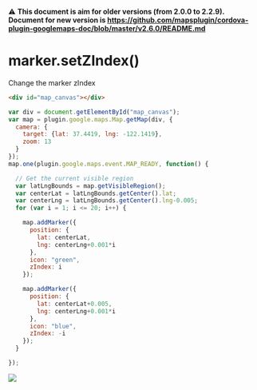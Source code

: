 :warning: **This document is aim for older versions (from 2.0.0 to 2.2.9).
Document for new version is https://github.com/mapsplugin/cordova-plugin-googlemaps-doc/blob/master/v2.6.0/README.md**

# marker.setZIndex()

Change the marker zIndex

```html
<div id="map_canvas"></div>
```

```js
var div = document.getElementById("map_canvas");
var map = plugin.google.maps.Map.getMap(div, {
  camera: {
    target: {lat: 37.4419, lng: -122.1419},
    zoom: 13
  }
});
map.one(plugin.google.maps.event.MAP_READY, function() {

  // Get the current visible region
  var latLngBounds = map.getVisibleRegion();
  var centerLat = latLngBounds.getCenter().lat;
  var centerLng = latLngBounds.getCenter().lng-0.005;
  for (var i = 1; i <= 20; i++) {

    map.addMarker({
      position: {
        lat: centerLat,
        lng: centerLng+0.001*i
      },
      icon: "green",
      zIndex: i
    });

    map.addMarker({
      position: {
        lat: centerLat+0.005,
        lng: centerLng+0.001*i
      },
      icon: "blue",
      zIndex: -i
    });
  }

});
```

![](image.png)
